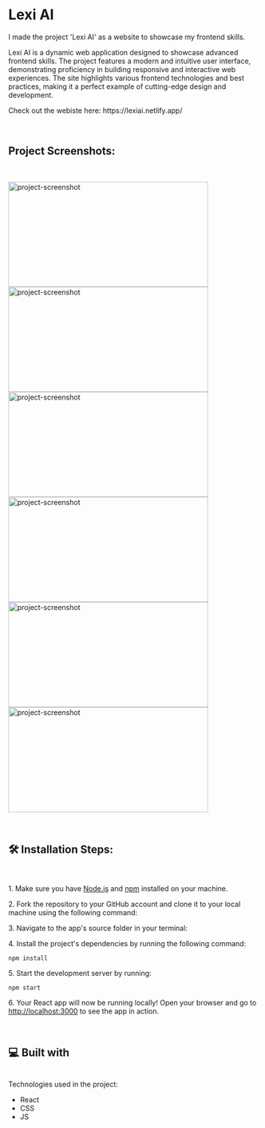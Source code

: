 # Lexi AI

<p id="description">I made the project 'Lexi AI' as a website to showcase my frontend skills. </br>
<p>
Lexi AI is a dynamic web application designed to showcase advanced frontend skills. The project features a modern and intuitive user interface, demonstrating proficiency in building responsive and interactive web experiences. The site highlights various frontend technologies and best practices, making it a perfect example of cutting-edge design and development.</p>
<p>Check out the webiste here:  https://lexiai.netlify.app/</p>
</br>
<h2>Project Screenshots:</h2>
</br>
<p>
<img src="https://github.com/user-attachments/assets/82249a2b-28a8-4585-b850-a60d19f602f0" alt="project-screenshot" width="400" height="210/">

<img src="https://github.com/user-attachments/assets/7e5e58cb-3853-41c1-9872-a480865f20fd" alt="project-screenshot" width="400" height="210/">

<img src="https://github.com/user-attachments/assets/3dfd2362-e036-4a7e-aa28-f6a225fe4085" alt="project-screenshot" width="400" height="210/">

<img src="https://github.com/user-attachments/assets/52adf1b9-6be6-459c-8df2-1ea8261a6942" alt="project-screenshot" width="400" height="210/">

<img src="https://github.com/user-attachments/assets/e86837e0-80a8-49c0-9b2f-6ea4018c5507" alt="project-screenshot" width="400" height="210/">

<img src="https://github.com/user-attachments/assets/63e8ab34-71f0-41cc-bc7f-6d2d69373b24" alt="project-screenshot" width="400" height="210/">

</p>
  
</br>

<h2>🛠️ Installation Steps:</h2>
</br>
<p>1. Make sure you have <a href="https://nodejs.org/en/download/">Node.js</a> and <a href="https://www.npmjs.com/get-npm">npm</a> installed on your machine.</p>

<p>2. Fork the repository to your GitHub account and clone it to your local machine using the following command:</p>

<p>3. Navigate to the app's source folder in your terminal:</p>


<p>4. Install the project's dependencies by running the following command:</p>

```
npm install
```

<p>5. Start the development server by running:</p>

```
npm start
```

<p>6. Your React app will now be running locally! Open your browser and go to <a href="http://localhost:3000">http://localhost:3000</a> to see the app in action.</p>

  
 </br>
<h2>💻 Built with</h2>
</br>
Technologies used in the project:

*   React
*   CSS
*   JS

